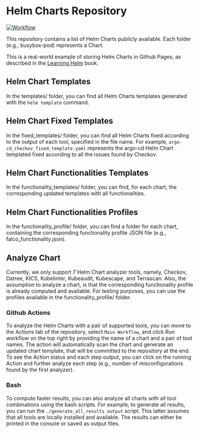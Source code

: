 # Helm Charts Repository

[![Workflow](https://github.com/fminna/mycharts/actions/workflows/worflow.yaml/badge.svg)](https://github.com/fminna/mycharts/actions/workflows/worflow.yaml)

This repository contains a list of Helm Charts publicly available. Each folder (e.g., busybox-pod) represents a Chart.

This is a real-world example of storing Helm Charts in Github Pages, as described in the [Learning Helm](https://www.oreilly.com/library/view/learning-helm/9781492083641/) book.


## Helm Chart Templates
In the templates/ folder, you can find all Helm Charts templates generated with the `helm template` command.


## Helm Chart Fixed Templates
In the fixed_templates/ folder, you can find all Helm Charts fixed according to the output of each tool, specified in the file name. For example, `argo-cd_checkov_fixed_template.yaml` represents the argo-cd Helm Chart templated fixed according to all the issues found by Checkov.

## Helm Chart Functionalities Templates
In the functionality_templates/ folder, you can find, for each chart, the corresponding updated templates with all functionalities.

## Helm Chart Functionalities Profiles
In the functionality_profile/ folder, you can find a folder for each chart, containing the corresponding functionality profile JSON file (e.g., falco_functionality.json).

## Analyze Chart
Currently, we only support 7 Helm Chart analyzer tools, namely, Checkov, Datree, KICS, Kubelinter, Kubeaudit, Kubescape, and Terrascan. Also, the assumption to analyze a chart, is that the corresponding functionality profile is already computed and available. For testing purposes, you can use the profiles available in the functionality_profile/ folder.

### Github Actions
To analyze the Helm Charts with a pair of supported tools, you can move to the Actions tab of the repository, select `Main Workflow`, and click Run workflow on the top right by providing the name of a chart and a pair of tool names. The action will automatically scan the chart and generate an updated chart template, that will be committed to the repository at the end. To see the Action status and each step output, you can click on the running Action and further analyze each step (e.g., number of misconfigurations found by the first analyzer).

### Bash 
To compute faster results, you can also analyze all charts with all tool combinations using the bash scripts. For example, to generate all results, you can run the `./generate_all_results output` script. This latter assumes that all tools are locally installed and available. The results can either be printed in the console or saved as output files.

